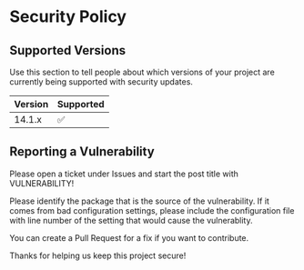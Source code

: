 # Security Policy

## Supported Versions

Use this section to tell people about which versions of your project are
currently being supported with security updates.

| Version | Supported          |
| ------- | ------------------ |
| 14.1.x  | :white_check_mark: |


## Reporting a Vulnerability

Please open a ticket under Issues and start the post title with VULNERABILITY! 

Please identify the package that is the source of the vulnerability. If it comes from bad configuration settings, please include the configuration file with line number of the setting that would cause the vulnerablity. 

You can create a Pull Request for a fix if you want to contribute.

Thanks for helping us keep this project secure!
